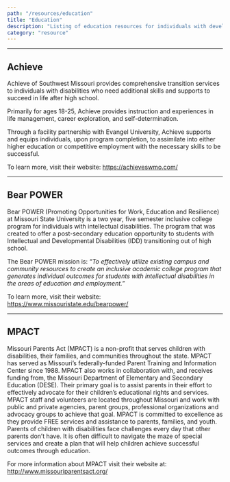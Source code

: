 ```yaml
---
path: "/resources/education"
title: "Education"
description: "Listing of education resources for individuals with developmental disabilities and their families."
category: "resource"
---
```


---

## Achieve

Achieve of Southwest Missouri provides comprehensive transition services to individuals with disabilities who need additional skills and supports to succeed in life after high school.

Primarily for ages 18-25, Achieve provides instruction and experiences in life management, career exploration, and self-determination.

Through a facility partnership with Evangel University, Achieve supports and equips individuals, upon program completion, to assimilate into either higher education or competitive employment with the necessary skills to be successful.

To learn more, visit their website: https://achieveswmo.com/

---

## Bear POWER

Bear POWER (Promoting Opportunities for Work, Education and Resilience) at Missouri State University is a two year, five semester inclusive college program for individuals with intellectual disabilities. The program that was created to offer a post-secondary education opportunity to students with Intellectual and Developmental Disabilities (IDD) transitioning out of high school.

The Bear POWER mission is: _“To effectively utilize existing campus and community resources to create an inclusive academic college program that generates individual outcomes for students with intellectual disabilities in the areas of education and employment.”_

To learn more, visit their website: https://www.missouristate.edu/bearpower/

---

## MPACT

Missouri Parents Act (MPACT) is a non-profit that serves children with disabilities, their families, and communities throughout the state. MPACT has served as Missouri’s federally-funded Parent Training and Information Center since 1988. MPACT also works in collaboration with, and receives funding from, the Missouri Department of Elementary and Secondary Education (DESE). Their primary goal is to assist parents in their effort to effectively advocate for their children’s educational rights and services. MPACT staff and volunteers are located throughout Missouri and work with public and private agencies, parent groups, professional organizations and advocacy groups to achieve that goal. MPACT is committed to excellence as they provide FREE services and assistance to parents, families, and youth. Parents of children with disabilities face challenges every day that other parents don’t have. It is often difficult to navigate the maze of special services and create a plan that will help children achieve successful outcomes through education.

For more information about MPACT visit their website at: http://www.missouriparentsact.org/
